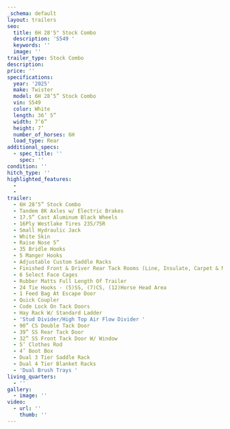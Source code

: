 ```yaml
---
_schema: default
layout: trailers
seo:
  title: 6H 28'5" Stock Combo
  description: 'S549 '
  keywords: ''
  image: ''
trailer_type: Stock Combo
description:
price: ''
specifications:
  year: '2025'
  make: Twister
  model: 6H 28’5” Stock Combo
  vin: S549
  color: White
  length: 36’ 5”
  width: 7’6”
  height: 7’
  number_of_horses: 6H
  load_type: Rear
additional_specs:
  - spec_title: ''
    spec: ''
condition: ''
hitch_type: ''
highlighted_features:
  -
  -
trailer:
  - 6H 28’5” Stock Combo
  - Tandem 8K Axles w/ Electric Brakes
  - 17.5” Cast Aluminum Black Wheels
  - 16Ply Westlake Tires 235/75R
  - Small Hydraulic Jack
  - White Skin
  - Raise Nose 5”
  - 35 Bridle Hooks
  - 5 Manger Hooks
  - Adjustable Custom Saddle Racks
  - Finished Front & Driver Rear Tack Rooms (Line, Insulate, Carpet & Mats)
  - 6 Select Face Cages
  - Rubber Matts Full Length Of Trailer
  - 24 Tie Hooks - (5)SS, (7)CS, (12)Horse Head Area
  - 1 Feed Bag At Escape Door
  - Quick Coupler
  - Code Lock On Tack Doors
  - Hay Rack W/ Standard Ladder
  - 'Stud Divider/High Top Air Flow Divider '
  - 90” CS Double Tack Door
  - 39” SS Rear Tack Door
  - 32” SS Front Tack Door W/ Window
  - 5’ Clothes Rod
  - 4’ Boot Box
  - Dual 3 Tier Saddle Rack
  - Dual 4 Tier Blanket Racks
  - 'Dual Brush Trays '
living_quarters:
  - ''
gallery:
  - image: ''
video:
  - url: ''
    thumb: ''
---
```

